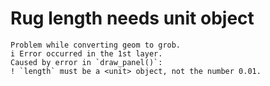 # Rug length needs unit object

    Problem while converting geom to grob.
    i Error occurred in the 1st layer.
    Caused by error in `draw_panel()`:
    ! `length` must be a <unit> object, not the number 0.01.

